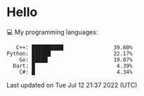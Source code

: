 # Hello

💻 My programming languages:

```
   C++: ██████████                39.60%
Python: ██████                    22.17%
    Go: █████                     19.07%
  Dart: █                          4.39%
    C#: █                          4.34%
```

Last updated on Tue Jul 12 21:37 2022 (UTC)
